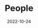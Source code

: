 ---
title: People
date: 2022-10-24

type: landing

sections:
  - block: people
    content:
      title: 两个天才和一只傻狗文化无限公司成员一览
      # Choose which groups/teams of users to display.
      #   Edit `user_groups` in each user's profile to add them to one or more of these groups.
      user_groups:
          - 天才两位
          - 小傻狗一只
      sort_by: Params.last_name
      sort_ascending: true
    design:
      show_interests: false
      show_role: true
      show_social: true
---